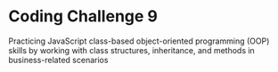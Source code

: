 # Coding Challenge 9 
Practicing JavaScript class-based object-oriented programming (OOP) skills by working with class structures, inheritance, and methods in business-related scenarios 
